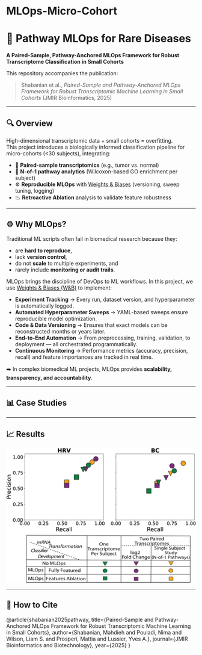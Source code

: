 # MLOps-Micro-Cohort
# 🧬 Pathway MLOps for Rare Diseases
**A Paired-Sample, Pathway-Anchored MLOps Framework for Robust Transcriptome Classification in Small Cohorts**

This repository accompanies the publication:

> Shabanian et al., *Paired-Sample and Pathway-Anchored MLOps Framework for Robust Transcriptomic Machine Learning in Small Cohorts* (JMIR Bioinformatics, 2025)

---

## 🔍 Overview

High-dimensional transcriptomic data + small cohorts = overfitting.  
This project introduces a biologically informed classification pipeline for micro-cohorts (<30 subjects), integrating:

- 🧪 **Paired-sample transcriptomics** (e.g., tumor vs. normal)
- 🧬 **N-of-1 pathway analytics** (Wilcoxon-based GO enrichment per subject)
- ⚙️ **Reproducible MLOps** with [Weights & Biases](https://wandb.ai/) (versioning, sweep tuning, logging)
- 📉 **Retroactive Ablation** analysis to validate feature robustness

---

## ⚙️ Why MLOps?  

Traditional ML scripts often fail in biomedical research because they:  
- are **hard to reproduce**,  
- lack **version control**,  
- do not **scale** to multiple experiments, and  
- rarely include **monitoring or audit trails**.  

MLOps brings the discipline of DevOps to ML workflows. In this project, we use [Weights & Biases (W&B)](https://wandb.ai/) to implement:

- **Experiment Tracking** → Every run, dataset version, and hyperparameter is automatically logged.  
- **Automated Hyperparameter Sweeps** → YAML-based sweeps ensure reproducible model optimization.  
- **Code & Data Versioning** → Ensures that exact models can be reconstructed months or years later.  
- **End-to-End Automation** → From preprocessing, training, validation, to deployment — all orchestrated programmatically.  
- **Continuous Monitoring** → Performance metrics (accuracy, precision, recall) and feature importances are tracked in real time.  

➡️ In complex biomedical ML projects, MLOps provides **scalability, transparency, and accountability**.  

---

## 📊 Case Studies  

<!-- ![Overview of Methods and Process Flow of the Proof-of-Concept Study](Images/png-revision-WandB-Final-Overview.png) -->

<!-- ![Description of the N-of-1-pathways Wilcoxon analytics in each single subject](Images/Nof1.png) -->

---

## 📈 Results  

![Results](Images/P-R-HRV-BC.png)

---


## 🚀 How to Cite

@article{shabanian2025pathway,
  title={Paired-Sample and Pathway-Anchored MLOps Framework for Robust Transcriptomic Machine Learning in Small Cohorts},
  author={Shabanian, Mahdieh and Pouladi, Nima and Wilson, Liam S. and Prosperi, Mattia and Lussier, Yves A.},
  journal={JMIR Bioinformatics and Biotechnology},
  year={2025}
}

